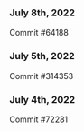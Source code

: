 ### July 8th, 2022

Commit #64188

### July 5th, 2022

Commit #314353


### July 4th, 2022

Commit #72281
